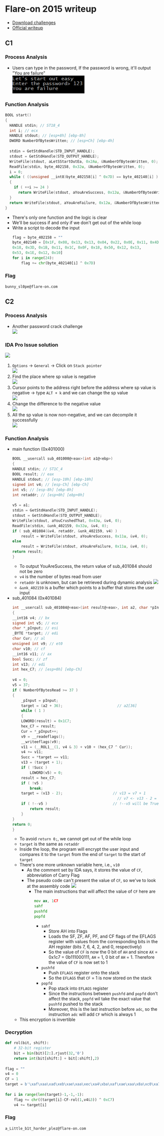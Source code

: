 # Flare-on 2015 writeup
* [Download challenges](https://flare-on.com/files/2015_FLAREOn_Challenges.zip)
* [Official writeup](https://www.fireeye.com/blog/threat-research/2015/09/flare-on_challenges.html)
## C1
### Process Analysis
* Users can type in the password, If the password is wrong, it'll output "You are failure"<br>
  ![](img/C1%20-%20start.png)
### Function Analysis
```c
BOOL start()
{
  HANDLE stdin; // ST18_4
  int i; // ecx
  HANDLE stdout; // [esp+8h] [ebp-8h]
  DWORD NumberOfBytesWritten; // [esp+Ch] [ebp-4h]

  stdin = GetStdHandle(STD_INPUT_HANDLE);
  stdout = GetStdHandle(STD_OUTPUT_HANDLE);
  WriteFile(stdout, aLetSStartOutEa, 0x2Au, &NumberOfBytesWritten, 0);
  ReadFile(stdin, byte_402158, 0x32u, &NumberOfBytesWritten, 0);
  i = 0;
  while ( ((unsigned __int8)byte_402158[i] ^ 0x7D) == byte_402140[i] )
  {
    if ( ++i >= 24 )
      return WriteFile(stdout, aYouAreSuccess, 0x12u, &NumberOfBytesWritten, 0);
  }
  return WriteFile(stdout, aYouAreFailure, 0x12u, &NumberOfBytesWritten, 0);
}
```
* There's only one function and the logic is clear
* We'll be success if and only if we don't get out of the while loop
* Write a script to decode the input
    ```python
    flag = byte_402158 = ""
    byte_402140 = [0x1F, 0x08, 0x13, 0x13, 0x04, 0x22, 0x0E, 0x11, 0x4D, 0x0D, 
    0x18, 0x3D, 0x1B, 0x11, 0x1C, 0x0F, 0x18, 0x50, 0x12, 0x13, 
    0x53, 0x1E, 0x12, 0x10]
    for i in range(24):
        flag += chr(byte_402140[i] ^ 0x7D)
    ```
### Flag
```bunny_sl0pe@flare-on.com```

## C2
### Process Analysis
* Another password crack challenge<br>
  ![](img/C2%20-%20start.png)
### IDA Pro Issue solution
![](img/C2%20-%20warning.png)
1. ```Options``` -> ```General``` -> Click on ```Stack pointer```<br>
  ![](img/C2%20-%20sp.png)
2. Find the place where sp value is negative<br>
  ![](img/C2%20-%20negsp.png)
3. Cursor points to the address right before the address where sp value is negative -> type ```ALT + k``` and we can change the sp value<br>
  ![](img/C2%20-%20ALT_k.png)
4. Change the difference to the negative value<br>
  ![](img/C2%20-%20change.png)
5. All the sp value is now non-negative, and we can decompile it successfully<br>
  ![](img/C2%20-%20succ.png)
### Function Analysis
* main function (0x401000)
    ```c
    BOOL __usercall sub_401000@<eax>(int a1@<ebp>)
    {
    HANDLE stdin; // ST1C_4
    BOOL result; // eax
    HANDLE stdout; // [esp-10h] [ebp-10h]
    signed int v4; // [esp-Ch] [ebp-Ch]
    int v5; // [esp-8h] [ebp-8h]
    int retaddr; // [esp+0h] [ebp+0h]

    v5 = a1;
    stdin = GetStdHandle(STD_INPUT_HANDLE);
    stdout = GetStdHandle(STD_OUTPUT_HANDLE);
    WriteFile(stdout, aYouCrushedThat, 0x43u, &v4, 0);
    ReadFile(stdin, &unk_402159, 0x32u, &v4, 0);
    if ( sub_401084(&v4, retaddr, &unk_402159, v4) )
        result = WriteFile(stdout, aYouAreSuccess, 0x11u, &v4, 0);
    else
        result = WriteFile(stdout, aYouAreFailure, 0x11u, &v4, 0);
    return result;
    }
    ```
    * To output YouAreSuccess, the return value of sub_401084 should not be zero
    * ```v4``` is the number of bytes read from user
    * ```retaddr``` is unknown, but can be retrieved during dynamic analysis
      ![](img/C2%20-%20stack.png)
    * ```&unk_402159``` is a buffer which points to a buffer that stores the user input
* sub_401084 (0x401084)
    ```c
    int __usercall sub_401084@<eax>(int result@<eax>, int a2, char *pInput, signed int NumberOfBytesRead)
    {
    __int16 v4; // bx
    signed int v5; // ecx
    char *_pInput; // esi
    _BYTE *target; // edi
    char Cur; // al
    unsigned int v9; // et0
    char v10; // cf
    __int16 v11; // ax
    bool Succ; // zf
    int v13; // edi
    int hex_C7; // [esp+0h] [ebp-Ch]

    v4 = 0;
    v5 = 37;
    if ( NumberOfBytesRead >= 37 )
    {
        _pInput = pInput;
        target = (a2 + 36);                         // a2[36]
        while ( 1 )
        {
        LOWORD(result) = 0x1C7;
        hex_C7 = result;
        Cur = *_pInput++;
        v9 = __readeflags();
        __writeeflags(v9);
        v11 = (__ROL1__(1, v4 & 3) + v10 + (hex_C7 ^ Cur));
        v4 += v11;
        Succ = *target == v11;
        v13 = (target + 1);
        if ( !Succ )
            LOWORD(v5) = 0;
        result = hex_C7;
        if ( !v5 )
            break;
        target = (v13 - 2);                       // v13 = v7 + 1
                                                    // v7 <- v13 - 2 = v7 + 1 - 2 = v7 - 1
        if ( !--v5 )                              // !--v5 will be True if v5 = 1
            return result;
        }
    }
    return 0;
    }
    ```
    * To avoid ```return 0;```, we cannot get out of the while loop
    * ```target``` is the same as ```retaddr```
    * Inside the loop, the program will encrypt the user input and compares it to the ```target``` from the end of ```target``` to the start of ```target```
    * There's one more unknown variable here, i.e., ```v10```
      * As the comment set by IDA says, it stores the value of ```CF```, abbreviation of Carry Flag
      * The pseudo code can't present the value of ```CF```, so we've to look at the assembly code
        ![](img/C2%20-%20eflag.png)
        * The main instructions that will affect the value of ```CF``` here are
          ```asm
          mov ax, 1C7
          sahf
          pushfd
          popfd
          ```
          * ```sahf```
            * Store AH into Flags
            * Loads the SF, ZF, AF, PF, and CF flags of the EFLAGS register with values from the corresponding bits in the AH register (bits 7, 6, 4, 2, and 0, respectively)
            * So the value of ```CF``` is now the 0 bit of ```AH``` and since ```AX``` = 0x1c7 = 0b111000111, ```AH``` = 1, 0 bit of ```AH``` = 1. Therefore the value of ```CF``` is now set to 1
          * ```pushfd```
            * Push ```EFLAGS``` register onto the stack
            * So the ```EFLAGS``` that ```CF``` = 1 is now stored on the stack
          * ```popfd```
            * Pop stack into ```EFLAGS``` register
            * Since the instructions between ```pushfd``` and ```popfd``` don't affect the stack, ```popfd``` wil take the exact value that ```pushfd``` pushed to the stack
            * Moreover, this is the last instruction before ```adc```, so the instruction ```adc``` will add ```CF``` which is always 1
    * This encryption is invertible
### Decryption
```python
def rol(bit, shift):
    # 32-bit register
    bit = bin(bit)[2:].rjust(32,'0')
    return int(bit[shift:] + bit[:shift],2)

flag = ""
v4 = 0
CF = 1
target = b'\xaf\xaa\xad\xeb\xae\xaa\xec\xa4\xba\xaf\xae\xaa\x8a\xc0\xa7\xb0\xbc\x9a\xba\xa5\xa5\xba\xaf\xb8\x9d\xb8\xf9\xae\x9d\xab\xb4\xbc\xb6\xb3\x90\x9a\xa8'

for i in range(len(target)-1,-1,-1):
    flag += chr((target[i]-CF-rol(1,v4&3)) ^ 0xC7)
    v4 += target[i]
```
### Flag
```a_Little_b1t_harder_plez@flare-on.com```
